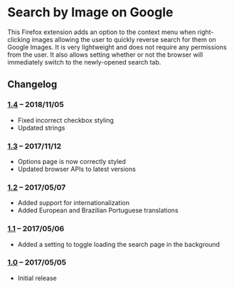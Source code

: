 # Search by Image on Google
This Firefox extension adds an option to the context menu when right-clicking images allowing the user to quickly reverse search for them on Google Images. It is very lightweight and does not require any permissions from the user. It also allows setting whether or not the browser will immediately switch to the newly-opened search tab.

## Changelog

### [1.4] – 2018/11/05
- Fixed incorrect checkbox styling
- Updated strings

### [1.3] – 2017/11/12
- Options page is now correctly styled
- Updated browser APIs to latest versions

### [1.2] – 2017/05/07
- Added support for internationalization
- Added European and Brazilian Portuguese translations

### [1.1] – 2017/05/06
- Added a setting to toggle loading the search page in the background

### [1.0] – 2017/05/05
- Initial release

[1.4]: https://github.com/Sukigu/search-by-image-on-google/releases/tag/v1.4
[1.3]: https://github.com/Sukigu/search-by-image-on-google/releases/tag/v1.3
[1.2]: https://github.com/Sukigu/search-by-image-on-google/releases/tag/v1.2
[1.1]: https://github.com/Sukigu/search-by-image-on-google/releases/tag/v1.1
[1.0]: https://github.com/Sukigu/search-by-image-on-google/releases/tag/v1.0
